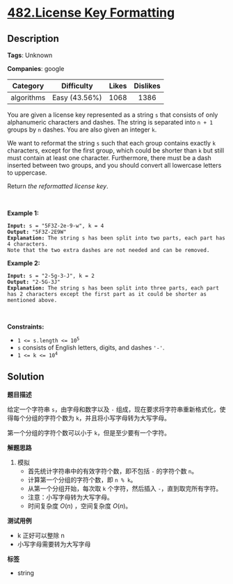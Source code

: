 # [482.License Key Formatting](https://leetcode.com/problems/license-key-formatting/description/)

## Description

**Tags**: Unknown

**Companies**: google

|  Category  |  Difficulty   | Likes | Dislikes |
| :--------: | :-----------: | :---: | :------: |
| algorithms | Easy (43.56%) | 1068  |   1386   |

<p>You are given a license key represented as a string <code>s</code> that consists of only alphanumeric characters and dashes. The string is separated into <code>n + 1</code> groups by <code>n</code> dashes. You are also given an integer <code>k</code>.</p>
<p>We want to reformat the string <code>s</code> such that each group contains exactly <code>k</code> characters, except for the first group, which could be shorter than <code>k</code> but still must contain at least one character. Furthermore, there must be a dash inserted between two groups, and you should convert all lowercase letters to uppercase.</p>
<p>Return <em>the reformatted license key</em>.</p>
<p>&nbsp;</p>
<p><strong class="example">Example 1:</strong></p>
<pre><code><strong>Input:</strong> s = &quot;5F3Z-2e-9-w&quot;, k = 4
<strong>Output:</strong> &quot;5F3Z-2E9W&quot;
<strong>Explanation:</strong> The string s has been split into two parts, each part has 4 characters.
Note that the two extra dashes are not needed and can be removed.</code></pre>
<p><strong class="example">Example 2:</strong></p>
<pre><code><strong>Input:</strong> s = &quot;2-5g-3-J&quot;, k = 2
<strong>Output:</strong> &quot;2-5G-3J&quot;
<strong>Explanation:</strong> The string s has been split into three parts, each part has 2 characters except the first part as it could be shorter as mentioned above.</code></pre>
<p>&nbsp;</p>
<p><strong>Constraints:</strong></p>
<ul>
  <li><code>1 &lt;= s.length &lt;= 10<sup>5</sup></code></li>
  <li><code>s</code> consists of English letters, digits, and dashes <code>&#39;-&#39;</code>.</li>
  <li><code>1 &lt;= k &lt;= 10<sup>4</sup></code></li>
</ul>

## Solution

**题目描述**

给定一个字符串 `s`，由字母和数字以及 `-` 组成，现在要求将字符串重新格式化，使得每个分组的字符个数为 `k`，并且将小写字母转为大写字母。

第一个分组的字符个数可以小于 `k`，但是至少要有一个字符。

**解题思路**

1. 模拟
   - 首先统计字符串中的有效字符个数，即不包括 `-` 的字符个数 `n`。
   - 计算第一个分组的字符个数，即 `n % k`。
   - 从第一个分组开始，每次取 `k` 个字符，然后插入 `-`，直到取完所有字符。
   - 注意：小写字母转为大写字母。
   - 时间复杂度 $O(n)$ ，空间复杂度 $O(n)$。

**测试用例**

- k 正好可以整除 n
- 小写字母需要转为大写字母

**标签**

- string
